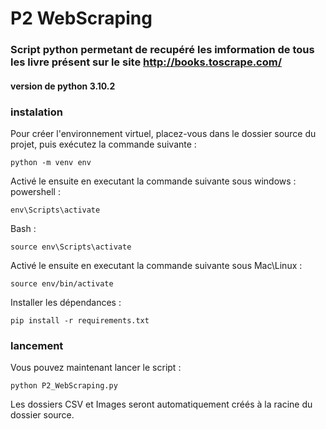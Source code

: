 # P2 WebScraping

### Script python permetant de recupéré les imformation de tous les livre présent sur le site http://books.toscrape.com/

#### version de python 3.10.2

### instalation
Pour créer l'environnement virtuel, placez-vous dans le dossier source du projet, puis exécutez la commande suivante :
```
python -m venv env
```

Activé le ensuite en executant la commande suivante sous windows :
powershell :
```
env\Scripts\activate
```
Bash :
```
source env\Scripts\activate
```

Activé le ensuite en executant la commande suivante sous Mac\Linux :
```
source env/bin/activate
```

Installer les dépendances :
```
pip install -r requirements.txt
```
### lancement
Vous pouvez maintenant lancer le script :
```
python P2_WebScraping.py
```

Les dossiers CSV et Images seront automatiquement créés à la racine du dossier source.